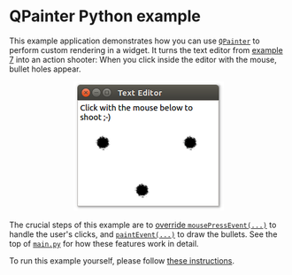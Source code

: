 # QPainter Python example

This example application demonstrates how you can use [`QPainter`](https://doc.qt.io/qt-5/qpainter.html) to perform custom rendering in a widget. It turns the text editor from [example 7](../07%20Qt%20Text%20Editor) into an action shooter: When you click inside the editor with the mouse, bullet holes appear.

<p align="center"><img src="../screenshots/qpainter-python-example.png" alt="QPainter Python Example"></p>

The crucial steps of this example are to [override `mousePressEvent(...)`](main.py#L13-L17) to handle the user's clicks, and [`paintEvent(...)`](main.py#L18-L22) to draw the bullets. See the top of [`main.py`](main.py) for how these features work in detail.

To run this example yourself, please follow [these instructions](https://github.com/1mh/pyqt-examples#running-the-examples).
